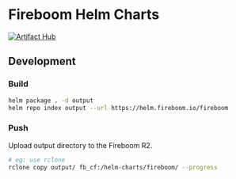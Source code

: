 # Fireboom Helm Charts

[![Artifact Hub](https://img.shields.io/endpoint?url=https://artifacthub.io/badge/repository/fireboom)](https://artifacthub.io/packages/search?repo=fireboom)

## Development

### Build

```sh
helm package . -d output
helm repo index output --url https://helm.fireboom.io/fireboom
```

### Push

Upload output directory to the Fireboom R2.

```sh
# eg: use rclone
rclone copy output/ fb_cf:/helm-charts/fireboom/ --progress
```
